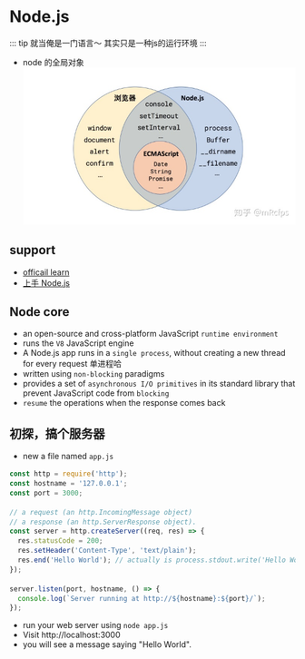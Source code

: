 # Node.js

::: tip 就当俺是一门语言～
其实只是一种js的运行环境
:::

- node 的全局对象
![node](./node.jpeg)

## support 
- [officail learn](https://nodejs.dev/learn)
- [上手 Node.js](https://zhuanlan.zhihu.com/p/97413574)

## Node core 
- an open-source and cross-platform JavaScript `runtime environment`
- runs the `V8` JavaScript engine
- A Node.js app runs in a `single process`, without creating a new thread for every request 单进程哈
- written using `non-blocking` paradigms
- provides a set of `asynchronous I/O primitives` in its standard library that prevent JavaScript code from `blocking` 
-  `resume` the operations when the response comes back

## 初探，搞个服务器
- new a file named `app.js`
``` js
const http = require('http');
const hostname = '127.0.0.1';
const port = 3000;

// a request (an http.IncomingMessage object) 
// a response (an http.ServerResponse object).
const server = http.createServer((req, res) => {
  res.statusCode = 200;
  res.setHeader('Content-Type', 'text/plain');
  res.end('Hello World'); // actually is process.stdout.write('Hello World!\n')
});

server.listen(port, hostname, () => {
  console.log(`Server running at http://${hostname}:${port}/`);
});
```
- run your web server using `node app.js`
- Visit http://localhost:3000 
- you will see a message saying "Hello World".